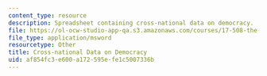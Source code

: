 ```yaml
---
content_type: resource
description: Spreadsheet containing cross-national data on democracy.
file: https://ol-ocw-studio-app-qa.s3.amazonaws.com/courses/17-508-the-rise-and-fall-of-democracy-regime-change-spring-2002/af854fc3e600a172595efe1c5007336b_data.xls
file_type: application/msword
resourcetype: Other
title: Cross-national Data on Democracy
uid: af854fc3-e600-a172-595e-fe1c5007336b
---
```

